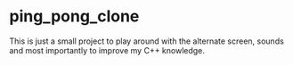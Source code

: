 # ping_pong_clone
This is just a small project to play around with the alternate screen, sounds and most importantly to improve my C++ knowledge.
